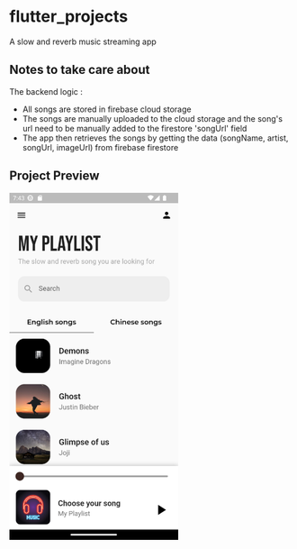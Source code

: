 # flutter_projects

A slow and reverb music streaming app

## Notes to take care about
The backend logic :
- All songs are stored in firebase cloud storage
- The songs are manually uploaded to the cloud storage and the song's url need to be manually added to the firestore 'songUrl' field
- The app then retrieves the songs by getting the data (songName, artist, songUrl, imageUrl) from firebase firestore


## Project Preview
<img src="preview_image/home_page.png" width="300">
